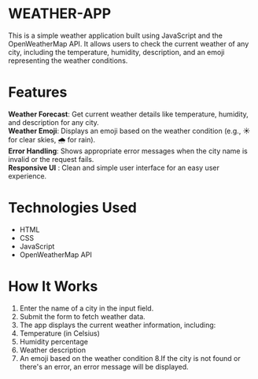 # WEATHER-APP
This is a simple weather application built using JavaScript and the OpenWeatherMap API. It allows users to check the current weather of any city, including the temperature, humidity, description, and an emoji representing the weather conditions.

# Features
  **Weather Forecast**: Get current weather details like temperature, humidity, and description for any city.  
    **Weather Emoji**: Displays an emoji based on the weather condition (e.g., ☀ for clear skies, 🌧 for rain).  
    **Error Handling**: Shows appropriate error messages when the city name is invalid or the request fails.  
    **Responsive UI** : Clean and simple user interface for an easy user experience.  

# Technologies Used
* HTML
* CSS
* JavaScript
* OpenWeatherMap API

# How It Works

1. Enter the name of a city in the input field.
2. Submit the form to fetch weather data.
3. The app displays the current weather information, including:
4. Temperature (in Celsius)
5. Humidity percentage
6. Weather description
7. An emoji based on the weather condition
8.If the city is not found or there's an error, an error message will be displayed.
